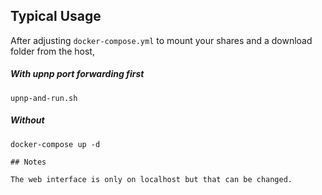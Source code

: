 ## Typical Usage

After adjusting `docker-compose.yml` to mount your shares and a download folder from the host,

##### With upnp port forwarding first
```
upnp-and-run.sh
```

##### Without
```
docker-compose up -d

## Notes

The web interface is only on localhost but that can be changed.
